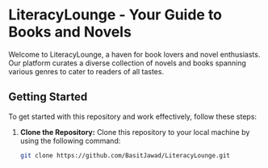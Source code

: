 # LiteracyLounge - Your Guide to Books and Novels

Welcome to LiteracyLounge, a haven for book lovers and novel enthusiasts. Our platform curates a diverse collection of novels and books spanning various genres to cater to readers of all tastes.

## Getting Started

To get started with this repository and work effectively, follow these steps:

1. **Clone the Repository:**
   Clone this repository to your local machine by using the following command:
   ```bash
   git clone https://github.com/BasitJawad/LiteracyLounge.git
